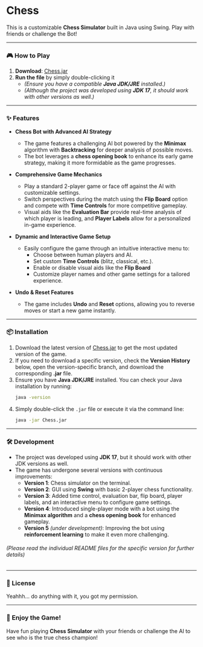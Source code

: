 # Chess

This is a customizable **Chess Simulator** built in Java using Swing. Play with friends or challenge the Bot!

---

### 🎮 How to Play

1. **Download**: [Chess.jar]()
2. **Run the file** by simply double-clicking it
    - *(Ensure you have a compatible **Java JDK/JRE** installed.)*
    - *(Although the project was developed using **JDK 17**, it should work with other versions as well.)*

---

### ✨ Features

- **Chess Bot with Advanced AI Strategy**
    - The game features a challenging AI bot powered by the **Minimax** algorithm with **Backtracking** for deeper analysis of possible moves.
    - The bot leverages a **chess opening book** to enhance its early game strategy, making it more formidable as the game progresses.

- **Comprehensive Game Mechanics**
    - Play a standard 2-player game or face off against the AI with customizable settings.
    - Switch perspectives during the match using the **Flip Board** option and compete with **Time Controls** for more competitive gameplay.
    - Visual aids like the **Evaluation Bar** provide real-time analysis of which player is leading, and **Player Labels** allow for a personalized in-game experience.

- **Dynamic and Interactive Game Setup**
    - Easily configure the game through an intuitive interactive menu to:
        - Choose between human players and AI.
        - Set custom **Time Controls** (blitz, classical, etc.).
        - Enable or disable visual aids like the **Flip Board** 
        - Customize player names and other game settings for a tailored experience.

- **Undo & Reset Features**
    - The game includes **Undo** and **Reset** options, allowing you to reverse moves or start a new game instantly.

---

### 📦 Installation

1. Download the latest version of [Chess.jar]() to get the most updated version of the game.
2. If you need to download a specific version, check the **Version History** below, open the version-specific branch, and download the corresponding **.jar** file.
3. Ensure you have **Java JDK/JRE** installed. You can check your Java installation by running:
   ```bash
   java -version
   ```
4. Simply double-click the `.jar` file or execute it via the command line:
   ```bash
   java -jar Chess.jar
   ```

---

### 🛠️ Development

- The project was developed using **JDK 17**, but it should work with other JDK versions as well.
- The game has undergone several versions with continuous improvements:
    - **Version 1**: Chess simulator on the terminal.
    - **Version 2**: GUI using **Swing** with basic 2-player chess functionality.
    - **Version 3**: Added time control, evaluation bar, flip board, player labels, and an interactive menu to configure game settings.
    - **Version 4**: Introduced single-player mode with a bot using the **Minimax algorithm** and a **chess opening book** for enhanced gameplay.
    - **Version 5** *(under development)*: Improving the bot using **reinforcement learning** to make it even more challenging.

###### *(Please read the individual README files for the specific version for further details)*

---

### 📝 License

Yeahhh... do anything with it, you got my permission.

---

### 🎉 Enjoy the Game!

Have fun playing **Chess Simulator** with your friends or challenge the AI to see who is the true chess champion!
